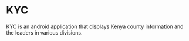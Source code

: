 # KYC
KYC  is an android application that displays Kenya county information and the leaders in various divisions.
